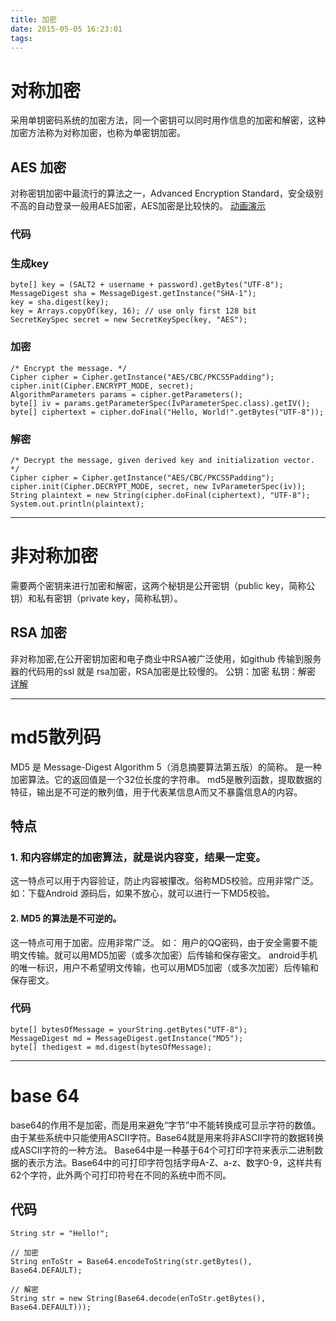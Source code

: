 ```yaml
---
title: 加密
date: 2015-05-05 16:23:01
tags:
---
```



# 对称加密
采用单钥密码系统的加密方法，同一个密钥可以同时用作信息的加密和解密，这种加密方法称为对称加密，也称为单密钥加密。

## AES 加密
对称密钥加密中最流行的算法之一，Advanced Encryption Standard，安全级别不高的自动登录一般用AES加密，AES加密是比较快的。
[动画演示](http://coolshell.cn/articles/3161.html)
### 代码
### 生成key
```
byte[] key = (SALT2 + username + password).getBytes("UTF-8");
MessageDigest sha = MessageDigest.getInstance("SHA-1");
key = sha.digest(key);
key = Arrays.copyOf(key, 16); // use only first 128 bit
SecretKeySpec secret = new SecretKeySpec(key, "AES");
```
### 加密
```
/* Encrypt the message. */
Cipher cipher = Cipher.getInstance("AES/CBC/PKCS5Padding");
cipher.init(Cipher.ENCRYPT_MODE, secret);
AlgorithmParameters params = cipher.getParameters();
byte[] iv = params.getParameterSpec(IvParameterSpec.class).getIV();
byte[] ciphertext = cipher.doFinal("Hello, World!".getBytes("UTF-8"));
```
### 解密
```
/* Decrypt the message, given derived key and initialization vector. */
Cipher cipher = Cipher.getInstance("AES/CBC/PKCS5Padding");
cipher.init(Cipher.DECRYPT_MODE, secret, new IvParameterSpec(iv));
String plaintext = new String(cipher.doFinal(ciphertext), "UTF-8");
System.out.println(plaintext);
```

------

# 非对称加密
需要两个密钥来进行加密和解密，这两个秘钥是公开密钥（public key，简称公钥）和私有密钥（private key，简称私钥）。
## RSA 加密
非对称加密,在公开密钥加密和电子商业中RSA被广泛使用，如github 传输到服务器的代码用的ssl 就是 rsa加密，RSA加密是比较慢的。
公钥：加密
私钥：解密
[详解](http://blog.csdn.net/bbld_/article/details/38777491)

------

# md5散列码
MD5 是 Message-Digest Algorithm 5（消息摘要算法第五版）的简称。 是一种加密算法。它的返回值是一个32位长度的字符串。
md5是散列函数，提取数据的特征，输出是不可逆的散列值，用于代表某信息A而又不暴露信息A的内容。
## 特点
### 1. 和内容绑定的加密算法，就是说内容变，结果一定变。
这一特点可以用于内容验证，防止内容被攥改。俗称MD5校验。应用非常广泛。
如：下载Android 源码后，如果不放心，就可以进行一下MD5校验。
#### 2. MD5 的算法是不可逆的。
这一特点可用于加密。应用非常广泛。
如： 用户的QQ密码，由于安全需要不能明文传输。就可以用MD5加密（或多次加密）后传输和保存密文。
android手机的唯一标识，用户不希望明文传输，也可以用MD5加密（或多次加密）后传输和保存密文。
### 代码
```
byte[] bytesOfMessage = yourString.getBytes("UTF-8");
MessageDigest md = MessageDigest.getInstance("MD5");
byte[] thedigest = md.digest(bytesOfMessage);
```

------

# base 64  
base64的作用不是加密，而是用来避免“字节”中不能转换成可显示字符的数值。由于某些系统中只能使用ASCII字符。Base64就是用来将非ASCII字符的数据转换成ASCII字符的一种方法。
Base64中是一种基于64个可打印字符来表示二进制数据的表示方法。Base64中的可打印字符包括字母A-Z、a-z、数字0-9，这样共有62个字符，此外两个可打印符号在不同的系统中而不同。
## 代码
```
String str = "Hello!";     

// 加密 
String enToStr = Base64.encodeToString(str.getBytes(), Base64.DEFAULT);  
 
// 解密  
String str = new String(Base64.decode(enToStr.getBytes(), Base64.DEFAULT)));  
```